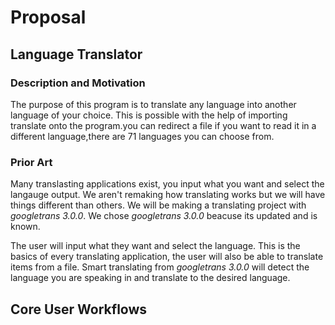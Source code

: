 # Proposal

## Language Translator

### Description and Motivation
The purpose of this program is to translate any language into another language of your choice.
This is possible with the help of importing translate onto the program.you can redirect a file if you want to read it in a different language,there are 71 languages you can choose from.

### Prior Art
Many translasting applications exist, you input what you want and select the langauge output. We aren't remaking how translating works but we will have things different than others. We will be making a translating project with *googletrans 3.0.0*. We chose *googletrans 3.0.0* beacuse its updated and is known.

The user will input what they want and select the language. This is the basics of every translating application, the user will also be able to translate items from a file. Smart translating from *googletrans 3.0.0* will detect the language you are speaking in and translate to the desired language.


## Core User Workflows

